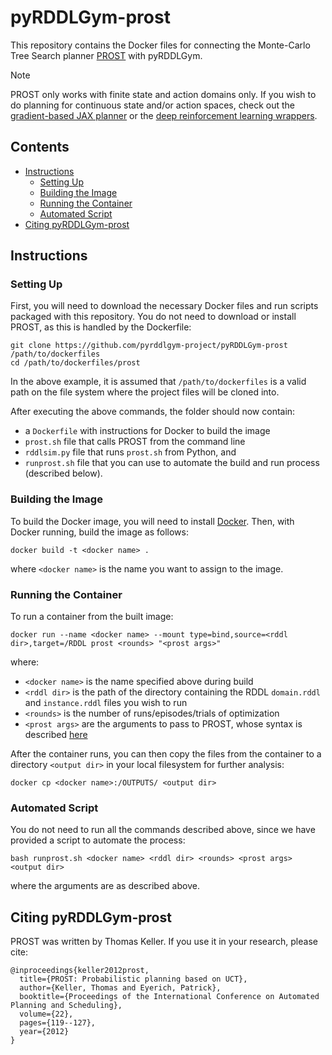 # pyRDDLGym-prost
This repository contains the Docker files for connecting the Monte-Carlo Tree Search planner [PROST](https://github.com/prost-planner/prost) with pyRDDLGym.

> [!NOTE]  
> PROST only works with finite state and action domains only.
> If you wish to do planning for continuous state and/or action spaces, check out the [gradient-based JAX planner](https://github.com/pyrddlgym-project/pyRDDLGym-jax) or the [deep reinforcement learning wrappers](https://github.com/pyrddlgym-project/pyRDDLGym-rl).

## Contents
- [Instructions](#instructions)
  - [Setting Up](#setting-up)
  - [Building the Image](#building-the-image)
  - [Running the Container](#running-the-container)
  - [Automated Script](#automated-script)
- [Citing pyRDDLGym-prost](#citing-pyrddlgym-prost)
  
## Instructions

### Setting Up

First, you will need to download the necessary Docker files and run scripts packaged with this repository. You do not need to download or install PROST, as this is handled by the Dockerfile:

```shell
git clone https://github.com/pyrddlgym-project/pyRDDLGym-prost /path/to/dockerfiles
cd /path/to/dockerfiles/prost
```

In the above example, it is assumed that ``/path/to/dockerfiles`` is a valid path on the file system where the project files will be cloned into.

After executing the above commands, the folder should now contain:
- a ``Dockerfile`` with instructions for Docker to build the image
- ``prost.sh`` file that calls PROST from the command line
- ``rddlsim.py`` file that runs ``prost.sh`` from Python, and
- ``runprost.sh`` file that you can use to automate the build and run process (described below).

### Building the Image

To build the Docker image, you will need to install [Docker](https://docs.docker.com/get-docker/). Then, with Docker running, build the image as follows:

```shell
docker build -t <docker name> .
```

where ``<docker name>`` is the name you want to assign to the image.

### Running the Container

To run a container from the built image:

```shell
docker run --name <docker name> --mount type=bind,source=<rddl dir>,target=/RDDL prost <rounds> "<prost args>"
```

where:
- ``<docker name>`` is the name specified above during build
- ``<rddl dir>`` is the path of the directory containing the RDDL ``domain.rddl`` and ``instance.rddl`` files you wish to run
- ``<rounds>`` is the number of runs/episodes/trials of optimization
- ``<prost args>`` are the arguments to pass to PROST, whose syntax is described [here](https://github.com/pyrddlgym-project/pyRDDLGym-prost/blob/main/prost/PROST_Command_Line_Option_Notes_Thomas_Keller.txt)

After the container runs, you can then copy the files from the container to a directory ``<output dir>`` in your local filesystem for further analysis:

```shell
docker cp <docker name>:/OUTPUTS/ <output dir>
```

### Automated Script

You do not need to run all the commands described above, since we have provided a script to automate the process:

```shell
bash runprost.sh <docker name> <rddl dir> <rounds> <prost args> <output dir>
```

where the arguments are as described above.

## Citing pyRDDLGym-prost

PROST was written by Thomas Keller. If you use it in your research, please cite:

```
@inproceedings{keller2012prost,
  title={PROST: Probabilistic planning based on UCT},
  author={Keller, Thomas and Eyerich, Patrick},
  booktitle={Proceedings of the International Conference on Automated Planning and Scheduling},
  volume={22},
  pages={119--127},
  year={2012}
}
```

